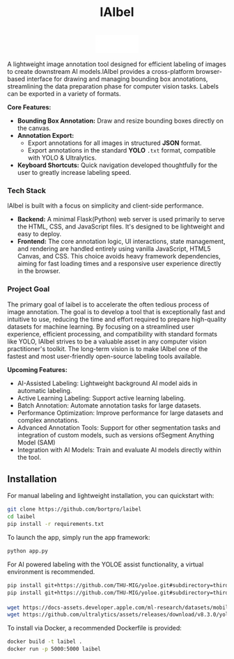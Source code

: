 <div align="center">
  <h1><strong>lAIbel</strong></h1>
</div>

<p align="center">
    </br>
    <img width="100" src=".//laibel.png" alt="laibel logo">
    </br>
</p>

A lightweight image annotation tool designed for efficient labeling of images to create downstream AI models.lAIbel provides a cross-platform browser-based interface for drawing and managing bounding box annotations, streamlining the data preparation phase for computer vision tasks. Labels can be exported in a variety of formats.

**Core Features:**

*   **Bounding Box Annotation:** Draw and resize bounding boxes directly on the canvas.
*   **Annotation Export:**
    *   Export annotations for all images in structured **JSON** format.
    *   Export annotations in the standard **YOLO** `.txt` format, compatible with YOLO & Ultralytics.
*   **Keyboard Shortcuts:** Quick navigation developed thoughtfully for the user to greatly increase labeling speed.

### Tech Stack

lAIbel is built with a focus on simplicity and client-side performance.
*   **Backend:** A minimal Flask(Python) web server is used primarily to serve the HTML, CSS, and JavaScript files. It's designed to be lightweight and easy to deploy.
*   **Frontend:** The core annotation logic, UI interactions, state management, and rendering are handled entirely using vanilla JavaScript, HTML5 Canvas, and CSS. This choice avoids heavy framework dependencies, aiming for fast loading times and a responsive user experience directly in the browser.

### Project Goal

The primary goal of laibel is to accelerate the often tedious process of image annotation. The goal is to develop a tool that is exceptionally fast and intuitive to use, reducing the time and effort required to prepare high-quality datasets for machine learning. By focusing on a streamlined user experience, efficient processing, and compatibility with standard formats like YOLO, lAIbel strives to be a valuable asset in any computer vision practitioner's toolkit. The long-term vision is to make lAIbel one of the fastest and most user-friendly open-source labeling tools available.

**Upcoming Features:**

*   AI-Assisted Labeling: Lightweight background AI model aids in automatic labeling.
*   Active Learning Labeling: Support active learning labeling.
*   Batch Annotation: Automate annotation tasks for large datasets.
*   Performance Optimization: Improve performance for large datasets and complex annotations.
*   Advanced Annotation Tools: Support for other segmentation tasks and integration of custom models, such as versions ofSegment Anything Model (SAM)
*   Integration with AI Models: Train and evaluate AI models directly within the tool.

## Installation

For manual labeling and lightweight installation, you can quickstart with:

```bash
git clone https://github.com/bortpro/laibel
cd laibel
pip install -r requirements.txt
```

To launch the app, simply run the app framework:

```bash
python app.py
```

For AI powered labeling with the YOLOE assist functionality, a virtual environment is recommended.

```bash
pip install git+https://github.com/THU-MIG/yoloe.git#subdirectory=third_party/CLIP
pip install git+https://github.com/THU-MIG/yoloe.git#subdirectory=third_party/ml-mobileclip

wget https://docs-assets.developer.apple.com/ml-research/datasets/mobileclip/mobileclip_blt.pt
wget https://github.com/ultralytics/assets/releases/download/v8.3.0/yoloe-11s-seg.pt
```

To install via Docker, a recommended Dockerfile is provided:

```bash
docker build -t laibel .
docker run -p 5000:5000 laibel
```
